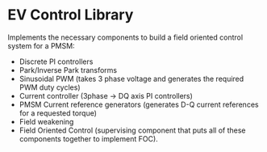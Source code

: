 # EV Control Library

Implements the necessary components to build a field oriented control system for a PMSM:

* Discrete PI controllers
* Park/Inverse Park transforms
* Sinusoidal PWM (takes 3 phase voltage and generates the required PWM duty cycles)
* Current controller (3phase -> DQ axis PI controllers)
* PMSM Current reference generators (generates D-Q current references for a requested torque)
* Field weakening
* Field Oriented Control (supervising component that puts all of these components together to implement FOC).